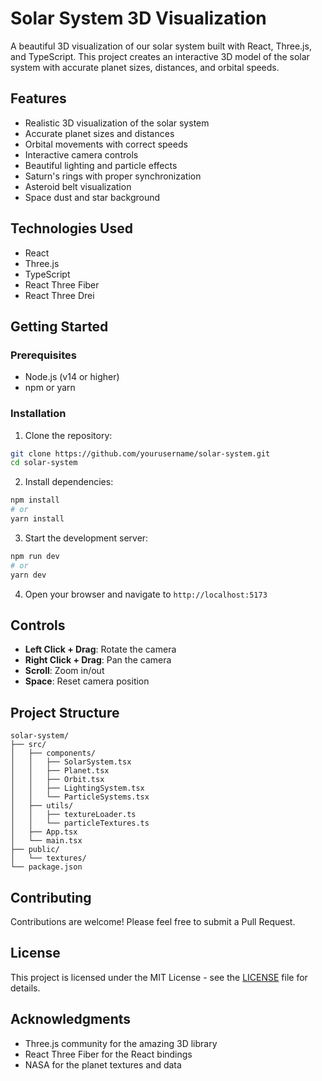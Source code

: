 # Solar System 3D Visualization

A beautiful 3D visualization of our solar system built with React, Three.js, and TypeScript. This project creates an interactive 3D model of the solar system with accurate planet sizes, distances, and orbital speeds.

## Features

- Realistic 3D visualization of the solar system
- Accurate planet sizes and distances
- Orbital movements with correct speeds
- Interactive camera controls
- Beautiful lighting and particle effects
- Saturn's rings with proper synchronization
- Asteroid belt visualization
- Space dust and star background

## Technologies Used

- React
- Three.js
- TypeScript
- React Three Fiber
- React Three Drei

## Getting Started

### Prerequisites

- Node.js (v14 or higher)
- npm or yarn

### Installation

1. Clone the repository:
```bash
git clone https://github.com/yourusername/solar-system.git
cd solar-system
```

2. Install dependencies:
```bash
npm install
# or
yarn install
```

3. Start the development server:
```bash
npm run dev
# or
yarn dev
```

4. Open your browser and navigate to `http://localhost:5173`

## Controls

- **Left Click + Drag**: Rotate the camera
- **Right Click + Drag**: Pan the camera
- **Scroll**: Zoom in/out
- **Space**: Reset camera position

## Project Structure

```
solar-system/
├── src/
│   ├── components/
│   │   ├── SolarSystem.tsx
│   │   ├── Planet.tsx
│   │   ├── Orbit.tsx
│   │   ├── LightingSystem.tsx
│   │   └── ParticleSystems.tsx
│   ├── utils/
│   │   ├── textureLoader.ts
│   │   └── particleTextures.ts
│   ├── App.tsx
│   └── main.tsx
├── public/
│   └── textures/
└── package.json
```

## Contributing

Contributions are welcome! Please feel free to submit a Pull Request.

## License

This project is licensed under the MIT License - see the [LICENSE](LICENSE) file for details.

## Acknowledgments

- Three.js community for the amazing 3D library
- React Three Fiber for the React bindings
- NASA for the planet textures and data 